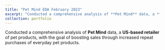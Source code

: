 ```yaml
---
title: "Pet Mind EDA February 2023"
excerpt: "Conducted a comprehensive analysis of **Pet Mind** data, a **US-based retailer** of pet products, with the goal of boosting sales through increased repeat purchases of everyday pet products.<br/><img src='/images/500x300.png'>"
collection: portfolio
---
```


Conducted a comprehensive analysis of **Pet Mind** data, a **US-based retailer** of pet products, with the goal of boosting sales through increased repeat purchases of everyday pet products.
</br>

**Technical stack Used in the Project** - <img src="https://cdn.jsdelivr.net/gh/devicons/devicon/icons/python/python-original.svg" width ="16" height="100%"/> <img src="https://cdn.jsdelivr.net/gh/devicons/devicon/icons/jupyter/jupyter-original-wordmark.svg" width ="16" height="100%" />

- Utilized various data cleaning and processing techniques, including boxplots, to identify and remove outliers, ensuring the quality and reliability of the dataset.
- Discovered that products with average ratings and belonging to animal categories other than birds exhibited higher repeat purchase patterns among customers. 
- Arrived at a strategic approach to increase sales by reducing the pricing structure for medium-sized products to below **$30**, effectively targeting **potential repeat buyers**.

The **Github code** is [here](https://github.com/Shyam-Sundar-7/Pet-supplies-eda)
